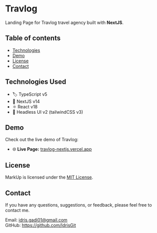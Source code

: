 # Travlog

Landing Page for Travlog travel agency built with **NextJS**.


## Table of contents
- [Technologies](#technologies-used)
- [Demo](#demo)
- [License](#license)
- [Contact](#contact)


## Technologies Used

- :label: TypeScript v5
- :toolbox: NextJS v14
- :atom_symbol: React v18
- :art: Headless UI v2 (tailwindCSS v3)


## Demo

Check out the live demo of Travlog:

- :globe_with_meridians: **Live Page:** [travlog-nextjs.vercel.app](https://travlog-nextjs.vercel.app/)


## License

MarkUp is licensed under the [MIT License](LICENSE.md).


## Contact

If you have any questions, suggestions, or feedback, please feel free to contact me.

Email: idris.gadi01@gmail.com  
GitHub: https://github.com/IdrisGit
